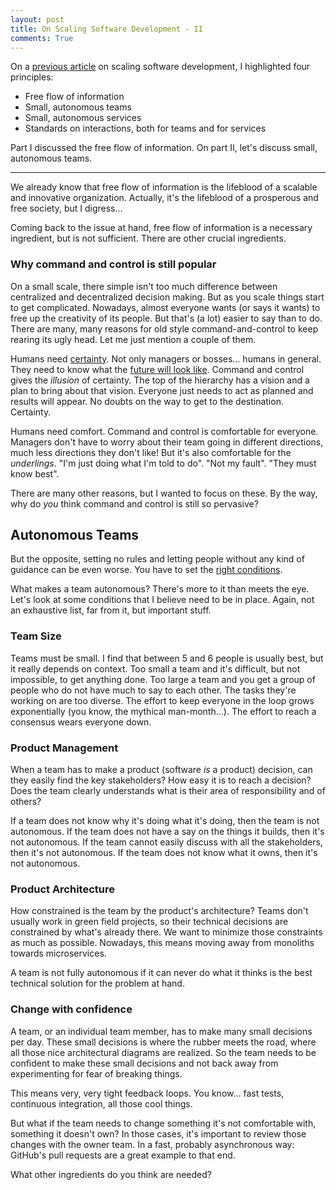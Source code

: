 ```yaml
---
layout: post
title: On Scaling Software Development - II
comments: True
---
```


On a [previous article](http://jhosm.github.io/2015/07/19/on-scaling/) on scaling software development, I highlighted four principles:

* Free flow of information
* Small, autonomous teams
* Small, autonomous services
* Standards on interactions, both for teams and for services

Part I discussed the free flow of information. On part II, let's discuss small, autonomous teams.

---

We already know that free flow of information is the lifeblood of a scalable and innovative organization. Actually, it's the lifeblood of a prosperous and free society, but I digress...

Coming back to the issue at hand, free flow of information is a necessary ingredient, but is not sufficient. There are other crucial ingredients.

### Why command and control is still popular

On a small scale, there simple isn't too much difference between centralized and decentralized decision making. But as you scale things start to get complicated. Nowadays, almost everyone wants (or says it wants) to free up the creativity of its people. But that's (a lot) easier to say than to do. There are many, many reasons for old style command-and-control to keep rearing its ugly head. Let me just mention a couple of them.

Humans need [certainty](http://lifehacker.com/this-graphic-explains-20-cognitive-biases-that-affect-y-1730901381). Not only managers or bosses... humans in general. They need to know what the [future will look like](http://jhosm.github.io/2015/01/03/on-estimation/). Command and control gives the _illusion_ of certainty. The top of the hierarchy has a vision and a plan to bring about that vision. Everyone just needs to act as planned and results will appear. No doubts on the way to get to the destination. Certainty.

Humans need comfort. Command and control is comfortable for everyone.  Managers don't have to worry about their team going in different directions, much less directions they don't like! But it's also comfortable for the _underlings_. "I'm just doing what I'm told to do". "Not my fault". "They must know best".

There are many other reasons, but I wanted to focus on these. By the way, why do _you_ think command and control is still so pervasive?

## Autonomous Teams

But the opposite, setting no rules and letting people without any kind of guidance can be even worse. You have to set the [right conditions](http://www.slideshare.net/iodboi/contiuously-deploying-culture-20-agile-sland).

What makes a team autonomous? There's more to it than meets the eye. Let's look at some conditions that I believe need to be in place. Again, not an exhaustive list, far from it, but important stuff.

### Team Size

Teams must be small. I find that between 5 and 6 people is usually best, but it really depends on context. Too small a team and it's difficult, but not impossible, to get anything done. Too large a team and you get a group of people who do not have much to say to each other. The tasks they're working on are too diverse. The effort to keep everyone in the loop grows exponentially (you know, the mythical man-month...). The effort to reach a consensus wears everyone down.

### Product Management

When a team has to make a product (software _is_ a product) decision, can they easily find the key stakeholders? How easy it is to reach a decision? Does the team clearly understands what is their area of responsibility and of others?

If a team does not know why it's doing what it's doing, then the team is not autonomous. If the team does not have a say on the things it builds, then it's not autonomous. If the team cannot easily discuss with all the stakeholders, then it's not autonomous. If the team does not know what it owns, then it's not autonomous.

### Product Architecture

How constrained is the team by the product's architecture? Teams don't usually work in green field projects, so their technical decisions are constrained by what's already there. We want to minimize those constraints as much as possible. Nowadays, this means moving away from monoliths towards microservices.

A team is not fully autonomous if it can never do what it thinks is the best technical solution for the problem at hand.

### Change with confidence

A team, or an individual team member, has to make many small decisions per day. These small decisions is where the rubber meets the road, where all those nice architectural diagrams are realized. So the team needs to be confident to make these small decisions and not back away from experimenting for fear of breaking things.

This means very, very tight feedback loops. You know... fast tests, continuous integration, all those cool things.

But what if the team needs to change something it's not comfortable with, something it doesn't own? In those cases, it's important to review those changes with the owner team. In a fast, probably asynchronous way: GitHub's pull requests are a great example to that end.

What other ingredients do you think are needed?
